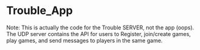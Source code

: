 Trouble_App
===========
Note: This is actually the code for the Trouble SERVER, not the app (oops).
The UDP server contains the API for users to Register, join/create games, play games, and send messages to players in
the same game.
